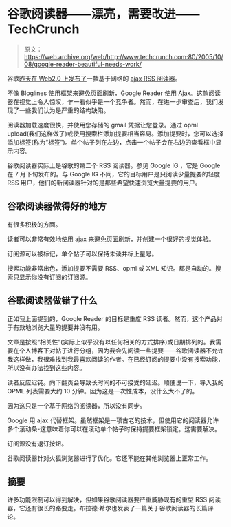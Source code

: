 # 谷歌阅读器——漂亮，需要改进——TechCrunch

> 原文：<https://web.archive.org/web/http://www.techcrunch.com:80/2005/10/08/google-reader-beautiful-needs-work/>

谷歌[昨天在 Web2.0 上发布了](https://web.archive.org/web/20211017182310/http://www.google.com/press/annc/reader_launch.html)一款基于网络的 [ajax RSS 阅读器](https://web.archive.org/web/20211017182310/http://www.google.com/reader)。

不像 Bloglines 使用框架来避免页面刷新，Google Reader 使用 Ajax。这款阅读器在视觉上令人惊叹，乍一看似乎是一个竞争者。然而，在进一步审查后，我们发现了一些我们认为是严重的结构缺陷。

阅读器加载速度很快，并使用您存储的 gmail 凭据让您登录。通过 opml upload(我们这样做了)或使用搜索栏添加提要相当容易。添加提要时，您可以选择添加标签(称为“标签”)。单个帖子列在左边，点击一个帖子会在右边的查看框中显示内容。

谷歌阅读器实际上是谷歌的第二个 RSS 阅读器。参见 Google IG ，它是 Google 在 7 月下旬发布的。与 Google IG 不同，它的目标用户是只阅读少量提要的轻度 RSS 用户，他们的新阅读器针对的是那些希望快速浏览大量提要的用户。

## 谷歌阅读器做得好的地方

有很多积极的方面。

读者可以非常有效地使用 ajax 来避免页面刷新，并创建一个很好的视觉体验。

订阅源可以被标记，单个帖子可以保持未读并标上星号。

搜索功能非常出色，添加提要不需要 RSS、opml 或 XML 知识。都是自动的。搜索只显示你没有订阅的订阅源。

## 谷歌阅读器做错了什么

正如我上面提到的，Google Reader 的目标是重度 RSS 读者。然而，这个产品对于有效地浏览大量的提要并没有用。

文章是按照“相关性”(实际上似乎没有以任何相关的方式排序)或日期排列的。我需要在个人博客下对帖子进行分组，因为我会先阅读一些提要——谷歌阅读器不允许我这样做，我很难找到我最喜欢阅读的作者。在已经订阅的提要中没有搜索功能，所以没有办法找到这些内容。

读者反应迟钝。向下翻页会导致长时间的不可接受的延迟。顺便说一下，导入我的 OPML 列表需要大约 10 分钟。因为这是一次性成本，没什么大不了的。

因为这只是一个基于网络的阅读器，所以没有同步。

Google 用 ajax 代替框架。虽然框架是一项古老的技术，但使用它的阅读器允许多个滚动条-这意味着你可以在滚动单个帖子时保持提要框架锁定。这需要解决。

订阅源没有退订按钮。

谷歌阅读器针对火狐浏览器进行了优化。它还不能在其他浏览器上正常工作。

## 摘要

许多功能限制可以得到解决，但如果谷歌阅读器要严重威胁现有的重型 RSS 阅读器，它还有很长的路要走。布拉德·希尔也发表了一篇关于谷歌阅读器的长篇评论。